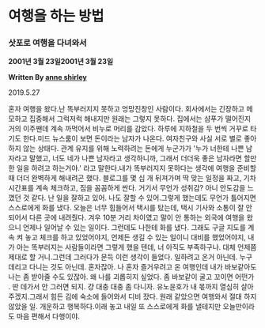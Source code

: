 # 여행을 하는 방법

### 삿포로 여행을 다녀와서

**2001년 3월 23일2001년 3월 23일**

**Written By [anne shirley](https://www.todayitanzada.com/essay?author=600ccc46fca7d614a7dbe498)**

2019.5.27

혼자 여행을 왔다.난 똑부러지지 못하고 엉망진창인 사람이다. 회사에서는 긴장하고 메모하고 집중해서 그럭저럭 해내지만 원래는 그렇지 못하다. 집에서는 샴푸가 떨어진지 거의 이주짼데 계속 까먹어서 비누로 머리를 감았다. 하루에 지하철을 두 번씩 거꾸로 타기도 한다.미드 뉴스룸이 보면 돈이라는 남자가 나온다. 여자친구와 사실 서로 별로 좋아하지 않는 상태다. 관계 유지를 위해 노력하려는 돈에게 누군가가 '누가 너한테 나쁜 남자라고 말했고, 너도 네가 나쁜 남자라고 생각하니까, 그래서 더더욱 좋은 남자라면 할만한 일을 하려고 하는거야.' 라고 말한다.내가 똑부러지지 못하다는 생각에 여행을 준비할 때 더더 완벽하게 해내려곤 했다. 블로그를 몇 십 개 뒤져가며 딱 맞는 일정을 짜고, 기차 시간표를 계속 체크하고, 짐을 꼼꼼하게 싼다. 거기서 무언가 성취감? 아니 안도감을 느꼈던 것 같다. 난 일을 잘하고 있어. 나도 잘할 수 있어.그렇게 했는데도 무언가 틀어지면 스스로에게 화를 냈다. 오늘은 너무 힘들어서 택시를 탔는데, 택시 기사와 소통이 잘 안되어서 다른 곳에 내려줬다. 겨우 10분 거리 차이였고 말이 안 통하는 외국에 여행을 왔으니 언제나 일어날 수 있는 일이다. 그런데도 나한테 화를 냈다. 그래도 구글 지도를 계속 켜 놓고 체크를 하고 있었어야지, 언제든 생길 수 있는 일이니 대비를 했었어야지, 내가 아는 똑부러지는 사람들이라면 그렇게 했을 텐데, 너 아직도 부족하구나. 대체 언제쯤 제대로 할 거니.그런데 그러다가 문득 이런 생각이 들었다. 일하려고 온거 아닌데. 누구 데리고 다니는 것도 아닌데. 혼자잖아. 나 혼자 즐거우려고 온 여행인데 내가 바보같아도 나는 좀 받아줄 수도 있잖아. 왜 나를 괴롭히지 싶었다. 좀 바보같이 굴고 꼬이면 어떤가 . 딴 데가서 안 그러면 되지. 걍 대충 대충 좀 다니자. 유노윤호가 내 몫까지 열심히 살아주겠지.그래서 힘든 김에 숙소에 들어와서 디비 잤다. 원래 같았으면 여행와서 절대 하지 않았을 일. 개운하고 행복하다.이래 놓고 내일 또 스스로에게 화를 낼테지만 오늘만이라도 마음 편해서 다행이야.